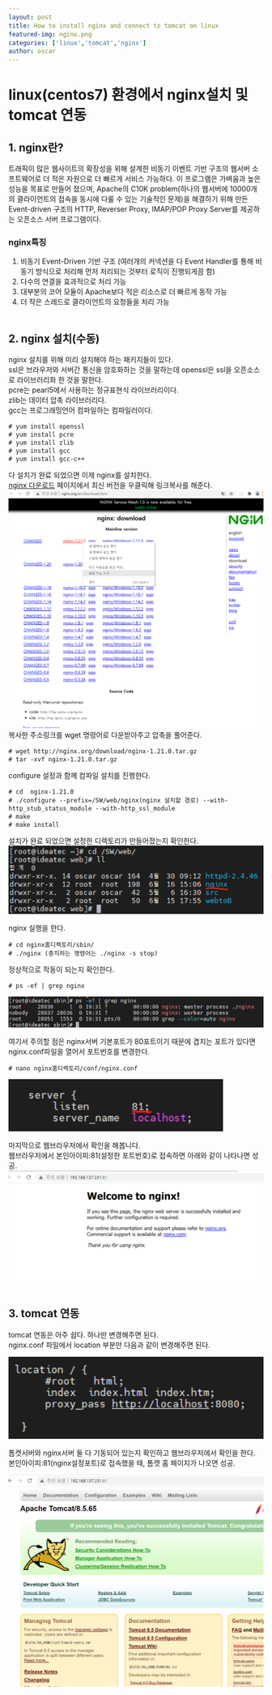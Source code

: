 ```yaml
---
layout: post
title: How to install nginx and connect to tomcat on linux
featured-img: nginx.png
categories: ['linux','tomcat','nginx']
author: oscar
---
```


# linux(centos7) 환경에서 nginx설치 및 tomcat 연동

## 1. nginx란?

트래픽이 많은 웹사이트의 확장성을 위해 설계한 비동기 이벤트 기반 구조의 웹서버 소프트웨어로 더 적은 자원으로 더 빠르게 서비스 가능하다. 이 프로그램은 가벼움과 높은 성능을 목표로 만들어 졌으며, Apache의 C10K problem(하나의 웹서버에 10000개의 클라이언트의 접속을 동시에 다룰 수 있는 기술적인 문제)을 해결하기 위해 만든 Event-driven 구조의 HTTP, Reverser Proxy, IMAP/POP Proxy Server를 제공하는 오픈소스 서버 프로그램이다. 
<br>

### nginx특징

1. 비동기 Event-Driven 기반 구조 (여러개의 커넥션을 다 Event Handler를 통해 비동기 방식으로 처리해 먼저 처리되는 것부터 로직이 진행되게끔 함)<br>
2. 다수의 연결을 효과적으로 처리 가능<br>
3. 대부분의 코어 모듈이 Apache보다 적은 리소스로 더 빠르게 동작 가능<br>
4. 더 작은 스레드로 클라이언트의 요청들을 처리 가능
<br><br>

## 2. nginx 설치(수동)

nginx 설치를 위해 미리 설치해야 하는 패키지들이 있다.<br>
ssl은 브라우저와 서버간 통신을 암호화하는 것을 말하는데 openssl은 ssl을 오픈소스로 라이브러리화 한 것을 말한다.<br>
pcre는 pearl5에서 사용하는 정규표현식 라이브러리이다.<br>
zlib는 데이터 압축 라이브러리다.<br>
gcc는 프로그래밍언어 컴파일하는 컴파일러이다.
```
# yum install openssl
# yum install pcre
# yum install zlib
# yum install gcc
# yum install gcc-c++
```
다 설치가 완료 되었으면 이제 nginx를 설치한다.<br>
[nginx 다운로드](https://nginx.org/en/download.html) 페이지에서 최신 버전을 우클릭해 링크복사를 해준다.
<br>
![nginx1](../image/oscar/2021-06-16_nginx/1.png)
<br>
복사한 주소링크를 wget 명령어로 다운받아주고 압축을 풀어준다.

```
# wget http://nginx.org/download/nginx-1.21.0.tar.gz
# tar -xvf nginx-1.21.0.tar.gz
```

configure 설정과 함께 컴파일 설치를 진행한다.
```
# cd  nginx-1.21.0
# ./configure --prefix=/SW/web/nginx(nginx 설치할 경로) --with-http_stub_status_module --with-http_ssl_module
# make
# make install
```

설치가 완료 되었으면 설정한 디렉토리가 만들어졌는지 확인한다. 
<br>
![nginx2](../image/oscar/2021-06-16_nginx/2.png)
<br>

nginx 실행을 한다.
```
# cd nginx홈디렉토리/sbin/
# ./nginx (중지하는 명령어는 ./nginx -s stop)
```
정상적으로 작동이 되는지 확인한다.
```
# ps -ef | grep nginx
```

![nginx3](../image/oscar/2021-06-16_nginx/3.png)
<br>

여기서 주의할 점은 nginx서버 기본포트가 80포트이기 때문에 겹치는 포트가 있다면 nginx.conf파일을 열어서 포트번호를 변경한다.

```
# nano nginx홈디렉토리/conf/nginx.conf
```

![nginx4](../image/oscar/2021-06-16_nginx/4.png)

마지막으로 웹브라우저에서 확인을 해봅니다.
<br>
웹브라우저에서 본인아이피:81(설정한 포트번호)로 접속하면 아래와 같이 나타나면 성공.
<br>
![nginx5](../image/oscar/2021-06-16_nginx/5.png)
<br><br>

## 3. tomcat 연동

tomcat 연동은 아주 쉽다. 하나만 변경해주면 된다. <br>
nginx.conf 파일에서 location 부분만 다음과 같이 변경해주면 된다.<br>

![nginx6](../image/oscar/2021-06-16_nginx/6.png)
<br>

톰캣서버와 nginx서버 둘 다 기동되어 있는지 확인하고 웹브라우저에서 확인을 한다.<br>
본인아이피:81(nginx설정포트)로 접속했을 때, 톰캣 홈 페이지가 나오면 성공.

![nginx7](../image/oscar/2021-06-16_nginx/7.png)


